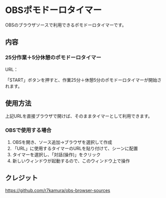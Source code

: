 # OBSポモドーロタイマー
OBSのブラウザソースで利用できるポモドーロタイマーです。


## 内容

### 25分作業＋5分休憩のポモドーロタイマー
URL：

「START」ボタンを押すと、作業25分＋休憩5分のポモドーロタイマーが開始されます。


## 使用方法
上記URLを直接ブラウザで開けば、そのままタイマーとして利用できます。

### OBSで使用する場合
1. OBSを開き、ソース追加→ブラウザを選択して作成
2. 「URL」に使用するタイマーのURLを貼り付けて、シーンに配置
3. タイマーを選択し、「対話(操作)」をクリック
4. 新しいウィンドウが起動するので、このウィンドウ上で操作


## クレジット
https://github.com/r7kamura/obs-browser-sources